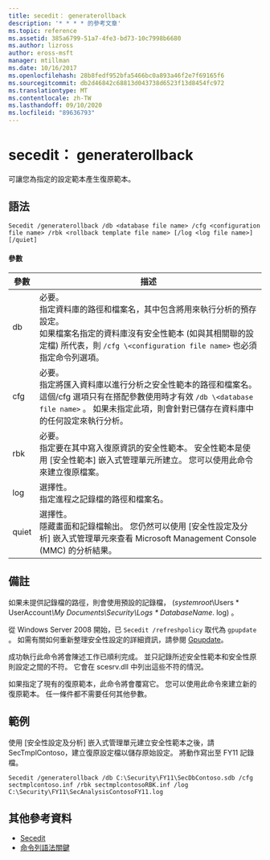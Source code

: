 ```yaml
---
title: secedit： generaterollback
description: '* * * * 的參考文章'
ms.topic: reference
ms.assetid: 385a6799-51a7-4fe3-bd73-10c7998b6680
ms.author: lizross
author: eross-msft
manager: mtillman
ms.date: 10/16/2017
ms.openlocfilehash: 28b8fedf952bfa5466bc0a893a46f2e7f69165f6
ms.sourcegitcommit: db2d46842c68813d043738d6523f13d8454fc972
ms.translationtype: MT
ms.contentlocale: zh-TW
ms.lasthandoff: 09/10/2020
ms.locfileid: "89636793"
---
```

# <a name="seceditgeneraterollback"></a>secedit： generaterollback



可讓您為指定的設定範本產生復原範本。

## <a name="syntax"></a>語法

```
Secedit /generaterollback /db <database file name> /cfg <configuration file name> /rbk <rollback template file name> [/log <log file name>] [/quiet]
```

#### <a name="parameters"></a>參數

|參數|描述|
|---------|-----------|
|db|必要。</br>指定資料庫的路徑和檔案名，其中包含將用來執行分析的預存設定。</br>如果檔案名指定的資料庫沒有安全性範本 (如與其相關聯的設定檔) 所代表，則 `/cfg \<configuration file name>` 也必須指定命令列選項。|
|cfg|必要。</br>指定將匯入資料庫以進行分析之安全性範本的路徑和檔案名。</br>這個/cfg 選項只有在搭配參數使用時才有效 `/db \<database file name>` 。 如果未指定此項，則會針對已儲存在資料庫中的任何設定來執行分析。|
|rbk|必要。</br>指定要在其中寫入復原資訊的安全性範本。 安全性範本是使用 [安全性範本] 嵌入式管理單元所建立。 您可以使用此命令來建立復原檔案。|
|log|選擇性。</br>指定進程之記錄檔的路徑和檔案名。|
|quiet|選擇性。</br>隱藏畫面和記錄檔輸出。 您仍然可以使用 [安全性設定及分析] 嵌入式管理單元來查看 Microsoft Management Console (MMC) 的分析結果。|

## <a name="remarks"></a>備註

如果未提供記錄檔的路徑，則會使用預設的記錄檔， (*systemroot*\Users \* UserAccount<em>\My Documents\Security\Logs \* DatabaseName</em>. log) 。

從 Windows Server 2008 開始，已 `Secedit /refreshpolicy` 取代為 `gpupdate` 。 如需有關如何重新整理安全性設定的詳細資訊，請參閱 [Gpupdate](gpupdate.md)。

成功執行此命令將會陳述工作已順利完成。 並只記錄所述安全性範本和安全性原則設定之間的不符。 它會在 scesrv.dll 中列出這些不符的情況。

如果指定了現有的復原範本，此命令將會覆寫它。 您可以使用此命令來建立新的復原範本。 任一條件都不需要任何其他參數。

## <a name="examples"></a>範例

使用 [安全性設定及分析] 嵌入式管理單元建立安全性範本之後，請 SecTmplContoso，建立復原設定檔以儲存原始設定。 將動作寫出至 FY11 記錄檔。
```
Secedit /generaterollback /db C:\Security\FY11\SecDbContoso.sdb /cfg sectmplcontoso.inf /rbk sectmplcontosoRBK.inf /log C:\Security\FY11\SecAnalysisContosoFY11.log
```

## <a name="additional-references"></a>其他參考資料

-   [Secedit](secedit.md)
- [命令列語法關鍵](command-line-syntax-key.md)